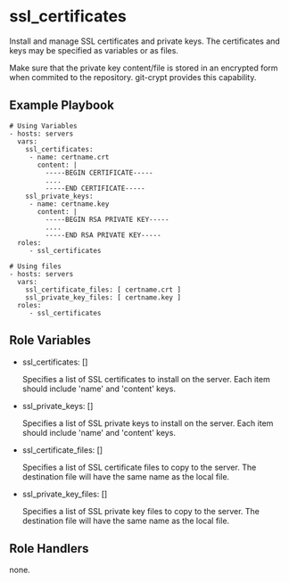 ssl_certificates
================

Install and manage SSL certificates and private keys. The certificates
and keys may be specified as variables or as files.

Make sure that the private key content/file is stored in an encrypted
form when commited to the repository. git-crypt provides this
capability.

Example Playbook
----------------

    # Using Variables
    - hosts: servers
      vars:
        ssl_certificates:
         - name: certname.crt
           content: |
             -----BEGIN CERTIFICATE-----
             ....
             -----END CERTIFICATE-----
        ssl_private_keys:
         - name: certname.key
           content: |
             -----BEGIN RSA PRIVATE KEY-----
             ....
             -----END RSA PRIVATE KEY-----
      roles:
         - ssl_certificates

    # Using files
    - hosts: servers
      vars:
        ssl_certificate_files: [ certname.crt ]
        ssl_private_key_files: [ certname.key ]
      roles:
         - ssl_certificates

Role Variables
--------------

 * ssl_certificates: []

    Specifies a list of SSL certificates to install on the server. Each
    item should include 'name' and 'content' keys.

 * ssl_private_keys: []

    Specifies a list of SSL private keys to install on the server. Each
    item should include 'name' and 'content' keys.

 * ssl_certificate_files: []

    Specifies a list of SSL certificate files to copy to the server.
    The destination file will have the same name as the local file.

 * ssl_private_key_files: []

    Specifies a list of SSL private key files to copy to the server.
    The destination file will have the same name as the local file.

Role Handlers
-------------

none.
